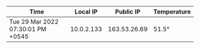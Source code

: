 | Time     | Local IP | Public IP | Temperature |
| ----------- | ----------- | ----------- | ----------- |
| Tue 29 Mar 2022 07:30:01 PM +0545      | 10.0.2.133     | 163.53.26.69  | 51.5° |
